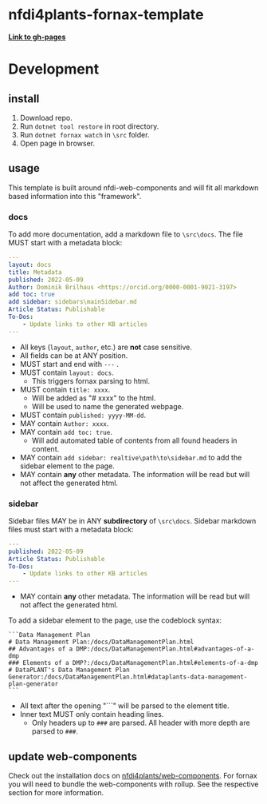 # nfdi4plants-fornax-template

**[Link to gh-pages](https://freymaurer.github.io/web-components-docs/index.html)**

# Development

## install 

1. Download repo.
2. Run `dotnet tool restore` in root directory.
3. Run `dotnet fornax watch` in `\src` folder.
4. Open page in browser.

## usage

This template is built around nfdi-web-components and will fit all markdown based information into this "framework".

### docs

To add more documentation, add a markdown file to `\src\docs`. The file MUST start with a metadata block:

<!--used yml here as code language for nice color syntax-->
```yml
---
layout: docs
title: Metadata
published: 2022-05-09
Author: Dominik Brilhaus <https://orcid.org/0000-0001-9021-3197>
add toc: true
add sidebar: sidebars\mainSidebar.md
Article Status: Publishable
To-Dos: 
    - Update links to other KB articles
---
```

- All keys (`layout`, `author`, etc.) are **not** case sensitive.
- All fields can be at ANY position.
- MUST start and end with `---` .
- MUST contain `layout: docs`.
    - This triggers fornax parsing to html.
- MUST contain `title: xxxx`.
    - Will be added as "# xxxx" to the html.
    - Will be used to name the generated webpage.
- MUST contain `published: yyyy-MM-dd`.
- MAY contain `Author: xxxx`.
- MAY contain `add toc: true`.
    - Will add automated table of contents from all found headers in content.
- MAY contain `add sidebar: realtive\path\to\sidebar.md` to add the sidebar element to the page.
- MAY contain **any** other metadata. The information will be read but will not affect the generated html.

### sidebar

Sidebar files MAY be in ANY **subdirectory** of `\src\docs`. Sidebar markdown files must start with a metadata block:

```yml
---
published: 2022-05-09
Article Status: Publishable
To-Dos: 
    - Update links to other KB articles
---
```

- MAY contain **any** other metadata. The information will be read but will not affect the generated html.

To add a sidebar element to the page, use the codeblock syntax:

<pre><code>```Data Management Plan
# Data Management Plan:/docs/DataManagementPlan.html
## Advantages of a DMP:/docs/DataManagementPlan.html#advantages-of-a-dmp
### Elements of a DMP?:/docs/DataManagementPlan.html#elements-of-a-dmp
# DataPLANT's Data Management Plan Generator:/docs/DataManagementPlan.html#dataplants-data-management-plan-generator
```</code></pre>

- All text after the opening "```" will be parsed to the element title.
- Inner text MUST only contain heading lines.
    - Only headers up to `###` are parsed. All header with more depth are parsed to `###`.

## update web-components

Check out the installation docs on [nfdi4plants/web-components](https://github.com/nfdi4plants/web-components#installation). For fornax you will need to bundle the web-components with rollup. See the respective section for more information.